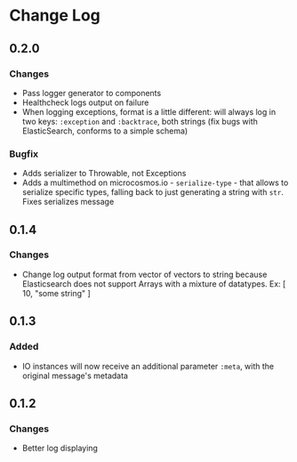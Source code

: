 # Change Log

## 0.2.0
### Changes
* Pass logger generator to components
* Healthcheck logs output on failure
* When logging exceptions, format is a little different: will always log in two keys:
`:exception` and `:backtrace`, both strings (fix bugs with ElasticSearch, conforms to
a simple schema)

### Bugfix
* Adds serializer to Throwable, not Exceptions
* Adds a multimethod on microcosmos.io - `serialize-type` - that allows to serialize
  specific types, falling back to just generating a string with `str`. Fixes
  serializes message

## 0.1.4
### Changes
* Change log output format from vector of vectors to string because Elasticsearch
does not support Arrays with a mixture of datatypes. Ex: [ 10, "some string" ]

## 0.1.3
### Added
* IO instances will now receive an additional parameter `:meta`, with the original
message's metadata

## 0.1.2
### Changes
* Better log displaying
